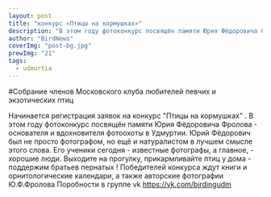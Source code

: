 ```yaml
---
layout: post
title: "конкурс «Птицы на кормушках»"
description: "В этом году фотоконкурс посвящён памяти Юрия Фёдоровича Фролова  - основателя и вдохновителя фотоохоты в Удмуртии."
author: "BirdNews"
coverImg: "post-bg.jpg"
prewImg: "21"
tags:
  - udmurtia
---
```


#Cобрание членов Московского клуба любителей певчих и экзотических птиц

Начинается регистрация заявок на конкурс "Птицы на кормушках" . В этом году фотоконкурс посвящён памяти Юрия Фёдоровича Фролова - основателя и вдохновителя фотоохоты в Удмуртии. Юрий Фёдорович был не просто фотографом, но ещё и натуралистом в лучшем смысле этого слова. Его ученики сегодня - известные фотографы, а главное, - хорошие люди. Выходите на прогулку, прикармливайте птиц у дома - поддержим братьев пернатых ! Победителей конкурса ждут книги и орнитологические календари, а также авторские фотографии Ю.Ф.Фролова
Поробности в группе vk https://vk.com/birdingudm